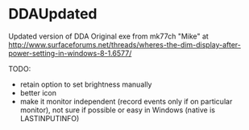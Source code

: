 # DDAUpdated
Updated version of DDA
Original exe from mk77ch "Mike" at http://www.surfaceforums.net/threads/wheres-the-dim-display-after-power-setting-in-windows-8-1.6577/

TODO:
 - retain option to set brightness manually
 - better icon
 - make it monitor independent (record events only if on particular monitor), not sure if possible or easy in Windows (native is LASTINPUTINFO)
